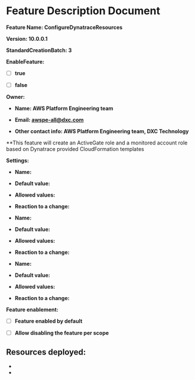 # Feature Description Document

**Feature Name: ConfigureDynatraceResources**

**Version: 10.0.0.1**

**StandardCreationBatch: 3**

**EnableFeature:**

- [ ] **true**

- [ ] **false**

**Owner:**

- **Name: AWS Platform Engineering team**

- **Email: awspe-all@dxc.com**

- **Other contact info: AWS Platform Engineering team, DXC Technology** 

**This feature will create an ActiveGate role and a monitored account role based on Dynatrace provided CloudFormation templates

**Settings:**

  - **Name:**

  - **Default value:**

  - **Allowed values:**

  - **Reaction to a change:**


  - **Name:**

  - **Default value:**

  - **Allowed values:**

  - **Reaction to a change:**


  - **Name:**

  - **Default value:**

  - **Allowed values:**

  - **Reaction to a change:**


**Feature enablement:**

- [ ] **Feature enabled by default**

- [ ] **Allow disabling the feature per scope**

**Resources deployed:**
-
-
- 
